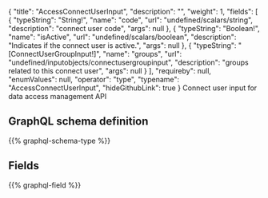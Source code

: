 {
  "title": "AccessConnectUserInput",
  "description": "",
  "weight": 1,
  "fields": [
    {
      "typeString": "String!",
      "name": "code",
      "url": "undefined/scalars/string",
      "description": "connect user code",
      "args": null
    },
    {
      "typeString": "Boolean!",
      "name": "isActive",
      "url": "undefined/scalars/boolean",
      "description": "Indicates if the connect user is active.",
      "args": null
    },
    {
      "typeString": "[ConnectUserGroupInput!]",
      "name": "groups",
      "url": "undefined/inputobjects/connectusergroupinput",
      "description": "groups related to this connect user",
      "args": null
    }
  ],
  "requireby": null,
  "enumValues": null,
  "operator": "type",
  "typename": "AccessConnectUserInput",
  "hideGithubLink": true
}
Connect user input for data access management API
## GraphQL schema definition

{{% graphql-schema-type %}}

## Fields

{{% graphql-field %}}
